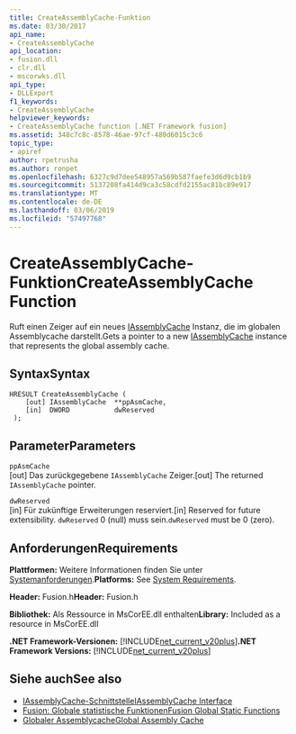 ```yaml
---
title: CreateAssemblyCache-Funktion
ms.date: 03/30/2017
api_name:
- CreateAssemblyCache
api_location:
- fusion.dll
- clr.dll
- mscorwks.dll
api_type:
- DLLExport
f1_keywords:
- CreateAssemblyCache
helpviewer_keywords:
- CreateAssemblyCache function [.NET Framework fusion]
ms.assetid: 348c7c8c-8578-46ae-97cf-480d6015c3c6
topic_type:
- apiref
author: rpetrusha
ms.author: ronpet
ms.openlocfilehash: 6327c9d7dee548957a569b587faefe3d6d9cb1b9
ms.sourcegitcommit: 5137208fa414d9ca3c58cdfd2155ac81bc89e917
ms.translationtype: MT
ms.contentlocale: de-DE
ms.lasthandoff: 03/06/2019
ms.locfileid: "57497768"
---
```

# <a name="createassemblycache-function"></a><span data-ttu-id="c53c9-102">CreateAssemblyCache-Funktion</span><span class="sxs-lookup"><span data-stu-id="c53c9-102">CreateAssemblyCache Function</span></span>
<span data-ttu-id="c53c9-103">Ruft einen Zeiger auf ein neues [IAssemblyCache](../../../../docs/framework/unmanaged-api/fusion/iassemblycache-interface.md) Instanz, die im globalen Assemblycache darstellt.</span><span class="sxs-lookup"><span data-stu-id="c53c9-103">Gets a pointer to a new [IAssemblyCache](../../../../docs/framework/unmanaged-api/fusion/iassemblycache-interface.md) instance that represents the global assembly cache.</span></span>  
  
## <a name="syntax"></a><span data-ttu-id="c53c9-104">Syntax</span><span class="sxs-lookup"><span data-stu-id="c53c9-104">Syntax</span></span>  
  
```  
HRESULT CreateAssemblyCache (  
    [out] IAssemblyCache  **ppAsmCache,  
    [in]  DWORD           dwReserved  
 );  
```  
  
## <a name="parameters"></a><span data-ttu-id="c53c9-105">Parameter</span><span class="sxs-lookup"><span data-stu-id="c53c9-105">Parameters</span></span>  
 `ppAsmCache`  
 <span data-ttu-id="c53c9-106">[out] Das zurückgegebene `IAssemblyCache` Zeiger.</span><span class="sxs-lookup"><span data-stu-id="c53c9-106">[out] The returned `IAssemblyCache` pointer.</span></span>  
  
 `dwReserved`  
 <span data-ttu-id="c53c9-107">[in] Für zukünftige Erweiterungen reserviert.</span><span class="sxs-lookup"><span data-stu-id="c53c9-107">[in] Reserved for future extensibility.</span></span> <span data-ttu-id="c53c9-108">`dwReserved` 0 (null) muss sein.</span><span class="sxs-lookup"><span data-stu-id="c53c9-108">`dwReserved` must be 0 (zero).</span></span>  
  
## <a name="requirements"></a><span data-ttu-id="c53c9-109">Anforderungen</span><span class="sxs-lookup"><span data-stu-id="c53c9-109">Requirements</span></span>  
 <span data-ttu-id="c53c9-110">**Plattformen:** Weitere Informationen finden Sie unter [Systemanforderungen](../../../../docs/framework/get-started/system-requirements.md).</span><span class="sxs-lookup"><span data-stu-id="c53c9-110">**Platforms:** See [System Requirements](../../../../docs/framework/get-started/system-requirements.md).</span></span>  
  
 <span data-ttu-id="c53c9-111">**Header:** Fusion.h</span><span class="sxs-lookup"><span data-stu-id="c53c9-111">**Header:** Fusion.h</span></span>  
  
 <span data-ttu-id="c53c9-112">**Bibliothek:** Als Ressource in MsCorEE.dll enthalten</span><span class="sxs-lookup"><span data-stu-id="c53c9-112">**Library:** Included as a resource in MsCorEE.dll</span></span>  
  
 <span data-ttu-id="c53c9-113">**.NET Framework-Versionen:** [!INCLUDE[net_current_v20plus](../../../../includes/net-current-v20plus-md.md)]</span><span class="sxs-lookup"><span data-stu-id="c53c9-113">**.NET Framework Versions:** [!INCLUDE[net_current_v20plus](../../../../includes/net-current-v20plus-md.md)]</span></span>  
  
## <a name="see-also"></a><span data-ttu-id="c53c9-114">Siehe auch</span><span class="sxs-lookup"><span data-stu-id="c53c9-114">See also</span></span>
- [<span data-ttu-id="c53c9-115">IAssemblyCache-Schnittstelle</span><span class="sxs-lookup"><span data-stu-id="c53c9-115">IAssemblyCache Interface</span></span>](../../../../docs/framework/unmanaged-api/fusion/iassemblycache-interface.md)
- [<span data-ttu-id="c53c9-116">Fusion: Globale statistische Funktionen</span><span class="sxs-lookup"><span data-stu-id="c53c9-116">Fusion Global Static Functions</span></span>](../../../../docs/framework/unmanaged-api/fusion/fusion-global-static-functions.md)
- [<span data-ttu-id="c53c9-117">Globaler Assemblycache</span><span class="sxs-lookup"><span data-stu-id="c53c9-117">Global Assembly Cache</span></span>](../../../../docs/framework/app-domains/gac.md)
